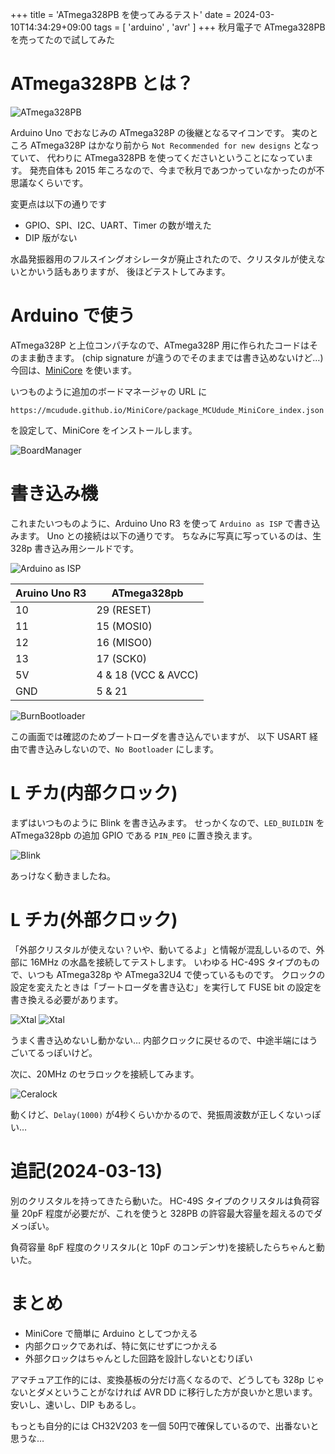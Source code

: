+++
title = 'ATmega328PB を使ってみるテスト'
date = 2024-03-10T14:34:29+09:00
tags = [ 'arduino' , 'avr' ]
+++
秋月電子で ATmega328PB を売ってたので試してみた

# ATmega328PB とは？

![ATmega328PB](/images/atmega328pb07.jpg)

Arduino Uno でおなじみの ATmega328P の後継となるマイコンです。
実のところ ATmega328P はかなり前から `Not Recommended for new designs` となっていて、
代わりに ATmega328PB を使ってくださいということになっています。
発売自体も 2015 年ころなので、今まで秋月であつかっていなかったのが不思議なくらいです。

変更点は以下の通りです

- GPIO、SPI、I2C、UART、Timer の数が増えた
- DIP 版がない

水晶発振器用のフルスイングオシレータが廃止されたので、クリスタルが使えないとかいう話もありますが、
後ほどテストしてみます。

# Arduino で使う

ATmega328P と上位コンパチなので、ATmega328P 用に作られたコードはそのまま動きます。
(chip signature が違うのでそのままでは書き込めないけど…)
今回は、[MiniCore](https://github.com/MCUdude/MiniCore) を使います。

いつものように追加のボードマネージャの URL に
```
https://mcudude.github.io/MiniCore/package_MCUdude_MiniCore_index.json
```

を設定して、MiniCore をインストールします。

![BoardManager](/images/atmega328pb00.png)

# 書き込み機

これまたいつものように、Arduino Uno R3 を使って `Arduino as ISP` で書き込みます。
Uno との接続は以下の通りです。
ちなみに写真に写っているのは、生 328p 書き込み用シールドです。

![Arduino as ISP](/images/atmega328pb03.jpg)

| Aruino Uno R3 | ATmega328pb |
|---|---|
|10| 29 (RESET) |
|11| 15 (MOSI0) |
|12| 16 (MISO0) |
|13| 17 (SCK0) |
|5V| 4 & 18 (VCC & AVCC) |
|GND| 5 & 21 |

![BurnBootloader](/images/atmega328pb01.png)

この画面では確認のためブートローダを書き込んでいますが、
以下 USART 経由で書き込みしないので、`No Bootloader` にします。

# L チカ(内部クロック)

まずはいつものように Blink を書き込みます。
せっかくなので、`LED_BUILDIN` を ATmega328pb の追加 GPIO である `PIN_PE0` に置き換えます。

![Blink](/images/atmega328pb04.jpg)

あっけなく動きましたね。

# L チカ(外部クロック)

「外部クリスタルが使えない？いや、動いてるよ」と情報が混乱しいるので、外部に 16MHz の水晶を接続してテストします。
いわゆる HC-49S タイプのもので、いつも ATmega328p や ATmega32U4 で使っているものです。
クロックの設定を変えたときは「ブートローダを書き込む」を実行して FUSE bit の設定を書き換える必要があります。

![Xtal](/images/atmega328pb05.jpg)
![Xtal](/images/atmega328pb02.png)


うまく書き込めないし動かない…
内部クロックに戻せるので、中途半端にはうごいてるっぽいけど。

次に、20MHz のセラロックを接続してみます。

![Ceralock](/images/atmega328pb06.jpg)

動くけど、`Delay(1000)` が4秒くらいかかるので、発振周波数が正しくないっぽい…

# 追記(2024-03-13)

別のクリスタルを持ってきたら動いた。
HC-49S タイプのクリスタルは負荷容量 20pF 程度が必要だが、これを使うと 328PB の許容最大容量を超えるのでダメっぽい。

負荷容量 8pF 程度のクリスタル(と 10pF のコンデンサ)を接続したらちゃんと動いた。

# まとめ

- MiniCore で簡単に Arduino としてつかえる
- 内部クロックであれば、特に気にせずにつかえる
- 外部クロックはちゃんとした回路を設計しないとむりぽい

アマチュア工作的には、変換基板の分だけ高くなるので、どうしても 328p じゃないとダメということがなければ AVR DD に移行した方が良いかと思います。
安いし、速いし、DIP もあるし。

もっとも自分的には CH32V203 を一個 50円で確保しているので、出番ないと思うな…
